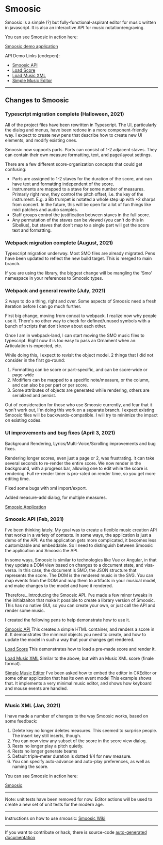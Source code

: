 # Smoosic

Smoosic is a simple (?) but fully-functional-aspirant editor for music written in javascript.  It is also an interactive API for music notation/engraving.

You can see Smoosic in action here:

[Smoosic demo application](https://aarondavidnewman.github.io/Smoosic/release/html/smoosic.html)

API Demo Links (codepen):
* [Smoosic API](https://codepen.io/aarondavidnewman/pen/gOLgNEv) 
* [Load Score](https://codepen.io/aarondavidnewman/pen/XWNpLGJ)
* [Load Music XML](https://codepen.io/aarondavidnewman/pen/LYbxKqb)
* [Simple Music Editor](https://codepen.io/aarondavidnewman/pen/WNoRqgg)

---

## Changes to Smoosic
### Typescript migration complete (Halloween, 2021)
All of the project files have been rewritten in Typescript. The UI, particularly the dialog and menus, have been redone in a more component-friendly way. I expect to create new pens that describe how to create new UI elements, and modify existing ones.

Smoosic now supports parts.  Parts can consist of 1-2 adjacent staves.  They can contain their own measure formatting, text, and page/layout settings.

There are a few different score-organization concepts that could get confusing:
* Parts are assigned to 1-2 staves for the duration of the score, and can have text and formatting independent of the score.
* Instruments are mapped to a stave for some number of measures.  Primarly right now, they control the pitch offset, i.e. the key of the instrument.  E.g. a Bb trumpet is notated a whole step up with +2 sharps from concert.  In the future, this will be open for a lot of fun things like midi patches and audio samples.
* Staff groups control the justification between staves in the full score.
* Any permutation of the staves can be viewed (you can't do this in Sibelius), but staves that don't map to a single part will get the score text and formatting.

### Webpack migration complete (August, 2021)
Typescript migration underway. Most SMO files are already migrated. Pens have been updated to reflect the new build target.  This is merged to main branch.

If you are using the library, the biggest change will be mangling the 'Smo' namespace in your references to Smoosic types.
### Webpack and general rewrite (July, 2021)
2 ways to do a thing, right and over.  Some aspects of Smoosic need a fresh iteration before I can go much further.

First big change, moving from concat to webpack.  I realize now why people use it.  There's no other way to check for defined/unused symbols with a bunch of 
scripts that don't know about each other.

Once I am in webpack-land, I can start moving the SMO music files to typescript.  Right now it is too easy to pass an Ornament when an Articulation is expected, etc.

While doing this, I expect to revisit the object model.  2 things that I did not consider in the first go-round:
1.  Formatting can be score or part-specific, and can be score-wide or page-wide
2.  Modifiers can be mapped to a specific note/measure, or the column, and can also be per part or per score.
3.  Some attributes of objects are generated while rendering, others are serialized and persist.

Out of consideration for those who use Smoosic currently, and fear that it won't work out, I'm doing this work on a separate branch.  I expect existing Smoosic files will be backwards-compatible.  I will try to minimize the impact on existing codes.

### UI improvements and bug fixes (April 3, 2021)  

Background Rendering, Lyrics/Multi-Voice/Scrolling improvements and bug fixes.

Rendering longer scores, even just a page or 2, was frustrating.  It can take several seconds to re-render the entire score.  We now render in the background, with a progress bar, allowing one to edit while the score is rendering.  Full re-render timer is pro-rated on render time, so you get more editing time.

Fixed some bugs with xml import/export.

Added measure-add dialog, for multiple measures.

[Smoosic Application](https://aarondavidnewman.github.io/Smoosic/release/html/smoosic.html)

### Smoosic API (Feb, 2021)

I've been thinking lately.  My goal was to create a flexible music creation API that works in a variety of contexts.  In some ways, the application is just a demo of the API.  As the application gets more complicated, it becomes less customizable and embeddable.  So I need to distinguish between Smoosic the application and Smoosic the API.  

In some ways, Smoosic is similar to technologies like Vue or Angular, in that they update a DOM view based on changes to a document state, and visa-versa.  In this case, the document is SMO, the JSON structure that represents the score.  The DOM is the rendered music in the SVG.  You can map events from the DOM and map them to artifacts in your musical model, and make changes to the model and have it rendered.

Therefore...Introducing the Smoosic API.  I've made a few minor tweaks in the initialzaiton that make it possible to create a library version of Smoosic.  This has no native GUI, so you can create your own, or just call the API and render some music.  

I created the following pens to help demonstrate how to use it.

[Smoosic API](https://codepen.io/aarondavidnewman/pen/gOLgNEv)  This creates a simple HTML container, and renders a score in it.  It demonstrates the mimimal objects you need to create, and how to update the model in such a way that your changes get rendered.

[Load Score](https://codepen.io/aarondavidnewman/pen/XWNpLGJ)  This demonstrates how to load a pre-made score and render it.

[Load Music XML](https://codepen.io/aarondavidnewman/pen/LYbxKqb) Similar to the above, but with an Music XML score (finale format).

[Simple Music Editor](https://codepen.io/aarondavidnewman/pen/WNoRqgg)  I've been asked how to embed the editor in CKEditor or some other application that has its own event model  This example shows that.  It implements a very minimal music editor, and shows how keyboard and mouse events are handled.

---

### Music XML (Jan, 2021)

I have made a number of changes to the way Smoosic works, based on some feedback:
1. Delete key no longer deletes measures.  This seemed to surprise people.  The insert key still inserts, though.
2. You can now view any subset of the score in the score view dialog.
3. Rests no longer play a pitch quietly.
4. Rests no longer generate beams
5. Default triple-meter duration is dotted 1/4 for new measure.
6. You can specify auto-advance and auto-play preferences, as well as naming the score.

You can see Smoosic in action here:

[Smoosic](https://aarondavidnewman.github.io/Smoosic/release/html/smoosic.html)

---
Note: unit tests have been removed for now.  Editor actions will be used to create a new set of
unit tests for the modern age.

---

Instructions on how to use smoosic:
[Smoosic Wiki](https://github.com/AaronDavidNewman/Smoosic/wiki)

---
If you want to contribute or hack, there is source-code [auto-generated documentation](https://github.com/AaronDavidNewman/Smoosic/wiki/Source-Documentation)
